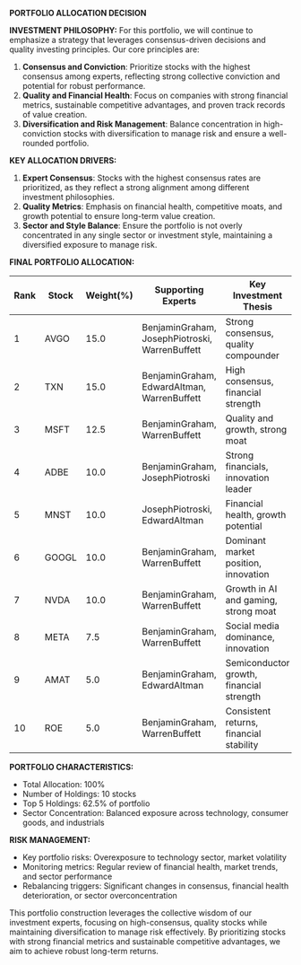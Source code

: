**PORTFOLIO ALLOCATION DECISION**

**INVESTMENT PHILOSOPHY:**
For this portfolio, we will continue to emphasize a strategy that leverages consensus-driven decisions and quality investing principles. Our core principles are:
1. **Consensus and Conviction**: Prioritize stocks with the highest consensus among experts, reflecting strong collective conviction and potential for robust performance.
2. **Quality and Financial Health**: Focus on companies with strong financial metrics, sustainable competitive advantages, and proven track records of value creation.
3. **Diversification and Risk Management**: Balance concentration in high-conviction stocks with diversification to manage risk and ensure a well-rounded portfolio.

**KEY ALLOCATION DRIVERS:**
1. **Expert Consensus**: Stocks with the highest consensus rates are prioritized, as they reflect a strong alignment among different investment philosophies.
2. **Quality Metrics**: Emphasis on financial health, competitive moats, and growth potential to ensure long-term value creation.
3. **Sector and Style Balance**: Ensure the portfolio is not overly concentrated in any single sector or investment style, maintaining a diversified exposure to manage risk.

**FINAL PORTFOLIO ALLOCATION:**

| Rank | Stock | Weight(%) | Supporting Experts | Key Investment Thesis | Risk Level |
|------|-------|-----------|-------------------|----------------------|------------|
| 1    | AVGO  | 15.0      | BenjaminGraham, JosephPiotroski, WarrenBuffett | Strong consensus, quality compounder | Medium |
| 2    | TXN   | 15.0      | BenjaminGraham, EdwardAltman, WarrenBuffett | High consensus, financial strength | Medium |
| 3    | MSFT  | 12.5      | BenjaminGraham, WarrenBuffett | Quality and growth, strong moat | Medium |
| 4    | ADBE  | 10.0      | BenjaminGraham, JosephPiotroski | Strong financials, innovation leader | Medium |
| 5    | MNST  | 10.0      | JosephPiotroski, EdwardAltman | Financial health, growth potential | Medium |
| 6    | GOOGL | 10.0      | BenjaminGraham, WarrenBuffett | Dominant market position, innovation | Medium |
| 7    | NVDA  | 10.0      | BenjaminGraham, WarrenBuffett | Growth in AI and gaming, strong moat | Medium |
| 8    | META  | 7.5       | BenjaminGraham, WarrenBuffett | Social media dominance, innovation | Medium |
| 9    | AMAT  | 5.0       | BenjaminGraham, EdwardAltman | Semiconductor growth, financial strength | Medium |
| 10   | ROE   | 5.0       | BenjaminGraham, WarrenBuffett | Consistent returns, financial stability | Medium |

**PORTFOLIO CHARACTERISTICS:**
- Total Allocation: 100%
- Number of Holdings: 10 stocks
- Top 5 Holdings: 62.5% of portfolio
- Sector Concentration: Balanced exposure across technology, consumer goods, and industrials

**RISK MANAGEMENT:**
- Key portfolio risks: Overexposure to technology sector, market volatility
- Monitoring metrics: Regular review of financial health, market trends, and sector performance
- Rebalancing triggers: Significant changes in consensus, financial health deterioration, or sector overconcentration

This portfolio construction leverages the collective wisdom of our investment experts, focusing on high-consensus, quality stocks while maintaining diversification to manage risk effectively. By prioritizing stocks with strong financial metrics and sustainable competitive advantages, we aim to achieve robust long-term returns.
